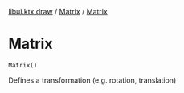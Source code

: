 [libui.ktx.draw](../README.md) / [Matrix](README.md) / [Matrix](-matrix.md)

# Matrix

`Matrix()`

Defines a transformation (e.g. rotation, translation)
